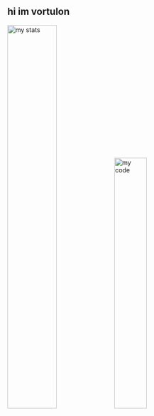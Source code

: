 ## hi im vortulon
<img alt="my stats" algin="left" width="47%" src="https://github-readme-stats.vercel.app/api?username=vortulon&show_icons=true&theme=github_dark"/> <img alt="my code" algin="right" width="38%" src="https://github-readme-stats.vercel.app/api/top-langs/?username=vortulon&theme=github_dark&&layout=compact"/>

